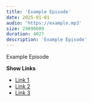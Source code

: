```yaml
---
title: 'Example Episode'
date: 2025-01-01
audio: 'https://example.mp3'
size: 29899089
duration: 4027
description: 'Example Episode'
---
```


Example Episode

**Show Links**

- [Link 1](http://example.com)
- [Link 2](http://example.com)
- [Link 3](http://example.com)
